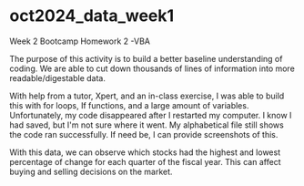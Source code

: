 # oct2024_data_week1
Week 2 Bootcamp Homework 2 -VBA

The purpose of this activity is to build a better baseline understanding of coding. We are able to cut down thousands of lines of information into more readable/digestable data.

With help from a tutor, Xpert, and an in-class exercise, I was able to build this with for loops, If functions, and a large amount of variables. Unfortunately, my code disappeared after I restarted my computer. I know I had saved, but I'm not sure where it went. My alphabetical file still shows the code ran successfully. If need be, I can provide screenshots of this.

With this data, we can observe which stocks had the highest and lowest percentage of change for each quarter of the fiscal year. This can affect buying and selling decisions on the market.